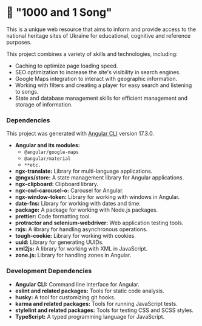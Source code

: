 # 🎵 "1000 and 1 Song"

This is a unique web resource that aims to inform and provide access to the national heritage sites of Ukraine for educational, cognitive and reference purposes.

This project combines a variety of skills and technologies, including:
- Caching to optimize page loading speed.
- SEO optimization to increase the site's visibility in search engines.
- Google Maps integration to interact with geographic information.
- Working with filters and creating a player for easy search and listening to songs.
- State and database management skills for efficient management and storage of information.

### Dependencies  
This project was generated with [Angular CLI](https://github.com/angular/angular-cli) version 17.3.0.
- **Angular and its modules:**
  - `@angular/google-maps`
  - `@angular/material`
  - `**etc.`
- **ngx-translate:** Library for multi-language applications.
- **@ngxs/store:** A state management library for Angular applications.
- **ngx-clipboard:** Clipboard library.
- **ngx-owl-carousel-o:** Carousel for Angular.
- **ngx-window-token:** Library for working with windows in Angular.
- **date-fns:** Library for working with dates and time.
- **package:** A package for working with Node.js packages.
- **prettier:** Code formatting tool.
- **protractor and selenium-webdriver:** Web application testing tools.
- **rxjs:** A library for handling asynchronous operations.
- **tough-cookie:** Library for working with cookies.
- **uuid:** Library for generating UUIDs.
- **xml2js:** A library for working with XML in JavaScript.
- **zone.js:** Library for handling zones in Angular.

### Development Dependencies
- **Angular CLI:** Command line interface for Angular.
- **eslint and related packages:** Tools for static code analysis.
- **husky:** A tool for customizing git hooks.
- **karma and related packages:** Tools for running JavaScript tests.
- **stylelint and related packages:** Tools for testing CSS and SCSS styles.
- **TypeScript:** A typed programming language for JavaScript.



